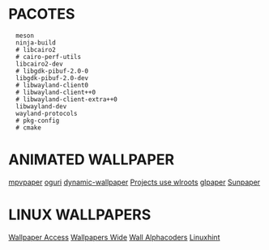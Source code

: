 # PACOTES
```
  meson
  ninja-build
  # libcairo2
  # cairo-perf-utils
  libcairo2-dev
  # libgdk-pibuf-2.0-0
  libgdk-pibuf-2.0-dev
  # libwayland-client0
  # libwayland-client++0
  # libwayland-client-extra++0
  libwayland-dev
  wayland-protocols
  # pkg-config
  # cmake
```


# ANIMATED WALLPAPER
[mpvpaper](https://github.com/GhostNaN/mpvpaper)
[oguri](https://github.com/vilhalmer/oguri)
[dynamic-wallpaper](https://github.com/adi1090x/dynamic-wallpaper)
[Projects use wlroots](https://github.com/swaywm/wlroots/wiki/Projects-which-use-wlroots)
[glpaper](https://hg.sr.ht/~scoopta/glpaper)
[Sunpaper](https://github.com/hexive/sunpaper)


# LINUX WALLPAPERS
[Wallpaper Access](https://wallpaperaccess.com/linux)
[Wallpapers Wide](http://wallpaperswide.com/linux-desktop-wallpapers.html)
[Wall Alphacoders](https://wall.alphacoders.com/by_sub_category.php?id=43701&name=Linux+Pap%C3%A9is+de+Parede&lang=Portuguese )
[Linuxhint](https://linuxhint.com/50-best-hd-wallpapers-ubuntu/)
